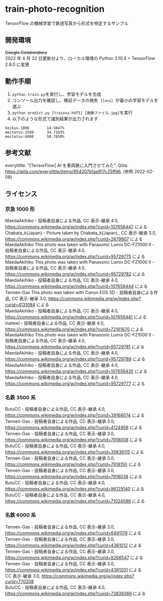 # train-photo-recognition

TensorFlow の機械学習で鉄道写真から形式を特定するサンプル

## 開発環境

~~Google Colaboratory~~  
2022 年 4 月 22 日更新分より、ローカル環境の Python 3.10.4 + TensorFlow 2.8.0 に変更

## 動作手順

1. `python train.py`を実行し、学習モデルを生成
2. コンソール出力を確認し、検証データの損失（`loss`）が最小の学習モデルを選ぶ
3. `python predict.py [trainxx.hdf5] [画像ファイル.jpg]`を実行
4. 以下のような形式で識別結果が出力されます

```
keikyu-1000        14.5047%
meitetsu-3500      34.7103%
meitetsu-6000      50.7850%
```

## 参考文献

everylittle. "[TensorFlow] AI を車両鉄に入門させてみた". Qiita. https://qiita.com/everylittle/items/954207b1ae917c25ff96, (参照 2022-02-08)

## ライセンス

### 京急 1000 形

MaedaAkihiko - 投稿者自身による作品, CC 表示-継承 4.0, https://commons.wikimedia.org/w/index.php?curid=107656447 による  
Chabata_k(Japan) - Picture taken by Chabata_k(Japan)., CC 表示-継承 3.0, https://commons.wikimedia.org/w/index.php?curid=2679807 による  
MaedaAkihiko This photo was taken with Panasonic Lumix DC-FZ1000 II - 投稿者自身による作品, CC 表示-継承 4.0, https://commons.wikimedia.org/w/index.php?curid=95729775 による  
MaedaAkihiko This photo was taken with Panasonic Lumix DC-FZ1000 II - 投稿者自身による作品, CC 表示-継承 4.0, https://commons.wikimedia.org/w/index.php?curid=95729782 による  
MaedaAkihiko - 投稿者自身による作品, CC 表示-継承 4.0, https://commons.wikimedia.org/w/index.php?curid=107656444 による  
Tennen-Gas This photo was taken with Canon EOS 5D - 投稿者自身による作品, CC 表示-継承 3.0, https://commons.wikimedia.org/w/index.php?curid=4131084 による  
MaedaAkihiko - 投稿者自身による作品, CC 表示-継承 4.0, https://commons.wikimedia.org/w/index.php?curid=107656441 による  
Inatewi - 投稿者自身による作品, CC 表示-継承 4.0, https://commons.wikimedia.org/w/index.php?curid=72161670 による  
MaedaAkihiko This photo was taken with Panasonic Lumix DC-FZ1000 II - 投稿者自身による作品, CC 表示-継承 4.0, https://commons.wikimedia.org/w/index.php?curid=95729781 による  
MaedaAkihiko - 投稿者自身による作品, CC 表示-継承 4.0, https://commons.wikimedia.org/w/index.php?curid=95729789 による  
MaedaAkihiko - 投稿者自身による作品, CC 表示-継承 4.0, https://commons.wikimedia.org/w/index.php?curid=107656435 による  
MaedaAkihiko - 投稿者自身による作品, CC 表示-継承 4.0, https://commons.wikimedia.org/w/index.php?curid=95729777 による

### 名鉄 3500 系

ButuCC - 投稿者自身による作品, CC 表示-継承 4.0, https://commons.wikimedia.org/w/index.php?curid=39168074 による  
Tennen-Gas - 投稿者自身による作品, CC 表示-継承 3.0, https://commons.wikimedia.org/w/index.php?curid=4124958 による  
Tennen-Gas - 投稿者自身による作品, CC 表示-継承 3.0, https://commons.wikimedia.org/w/index.php?curid=7918008 による  
ButuCC - 投稿者自身による作品, CC 表示-継承 4.0, https://commons.wikimedia.org/w/index.php?curid=35836115 による  
Tennen-Gas - 投稿者自身による作品, CC 表示-継承 3.0, https://commons.wikimedia.org/w/index.php?curid=7918150 による  
Tennen-Gas - 投稿者自身による作品, CC 表示-継承 3.0, https://commons.wikimedia.org/w/index.php?curid=7918038 による  
ButuCC - 投稿者自身による作品, CC 表示-継承 4.0, https://commons.wikimedia.org/w/index.php?curid=96129140 による  
ButuCC - 投稿者自身による作品, CC 表示-継承 4.0, https://commons.wikimedia.org/w/index.php?curid=71024589 による

### 名鉄 6000 系

Tennen-Gas - 投稿者自身による作品, CC 表示-継承 3.0, https://commons.wikimedia.org/w/index.php?curid=6491179 による  
Tennen-Gas - 投稿者自身による作品, CC 表示-継承 3.0, https://commons.wikimedia.org/w/index.php?curid=4361012 による  
Tennen-Gas - 投稿者自身による作品, CC 表示-継承 3.0, https://commons.wikimedia.org/w/index.php?curid=8266547 による  
Tennen-Gas - 投稿者自身による作品, CC 表示-継承 3.0, https://commons.wikimedia.org/w/index.php?curid=4361201 による  
CC 表示-継承 3.0, https://commons.wikimedia.org/w/index.php?curid=770208  
ButuCC - 投稿者自身による作品, CC 表示-継承 4.0, https://commons.wikimedia.org/w/index.php?curid=73839366 による
